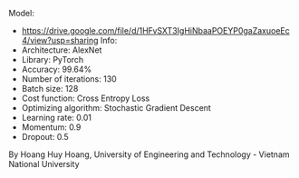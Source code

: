 Model:
- https://drive.google.com/file/d/1HFvSXT3IgHiNbaaPOEYP0gaZaxuoeEc4/view?usp=sharing
Info:
- Architecture: AlexNet
- Library: PyTorch
- Accuracy: 99.64%
- Number of iterations: 130
- Batch size: 128
- Cost function: Cross Entropy Loss
- Optimizing algorithm: Stochastic Gradient Descent
- Learning rate: 0.01
- Momentum: 0.9
- Dropout: 0.5

By Hoang Huy Hoang, University of Engineering and Technology - Vietnam National University
